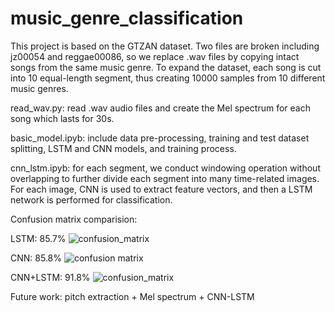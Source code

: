 # music_genre_classification
This project is based on the GTZAN dataset. Two files are broken including jz00054 and reggae00086, so we replace .wav files by copying intact songs from the same music genre. To expand the dataset, each song is cut into 10 equal-length segment, thus creating 10000 samples from 10 different music genres.

read_wav.py: read .wav audio files and create the Mel spectrum for each song which lasts for 30s.

basic_model.ipyb: include data pre-processing, training and test dataset splitting, LSTM and CNN models, and training process.

cnn_lstm.ipyb: for each segment, we conduct windowing operation without overlapping to further divide each segment into many time-related images. For each image, CNN is used to extract feature vectors, and then a LSTM network is performed for classification.  

Confusion matrix comparision:

LSTM: 85.7% ![confusion_matrix](https://github.com/JASONZ777/music_genre_classification/assets/94668646/348a7975-8f24-4c9b-9e17-8884604b4957)

CNN: 85.8% ![confusion matrix](https://github.com/JASONZ777/music_genre_classification/assets/94668646/14b548ef-01a4-436e-a681-ace86a1ba88c)

CNN+LSTM: 91.8% ![confusion_matrix](https://github.com/JASONZ777/music_genre_classification/assets/94668646/9cc39713-a43a-4d90-a91a-9c8ce00c46d7)

Future work: pitch extraction + Mel spectrum + CNN-LSTM 
